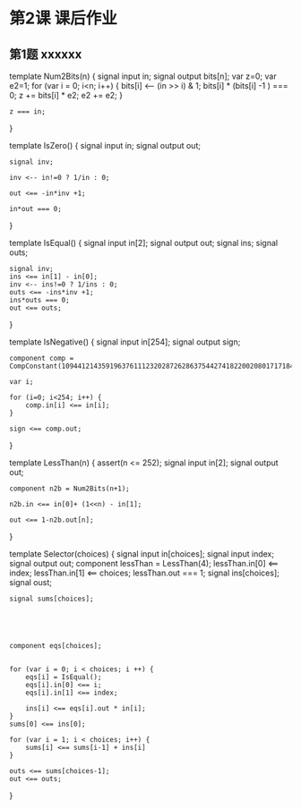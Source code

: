 # 第2课 课后作业

## 第1题 xxxxxx

template Num2Bits(n) {
    signal input in;
    signal output bits[n];
    var z=0;
    var e2=1;
    for (var i = 0; i<n; i++) {
        bits[i] <-- (in >> i) & 1;
        bits[i] * (bits[i] -1 ) === 0;
        z += bits[i] * e2;
        e2 += e2;
    }

    z === in;
}

template IsZero() {
    signal input in;
    signal output out;

    signal inv;

    inv <-- in!=0 ? 1/in : 0;

    out <== -in*inv +1;

    in*out === 0;
}

template IsEqual() {
    signal input in[2];
    signal output out;
    signal ins;
    signal outs;
    
    signal inv;
    ins <== in[1] - in[0];
    inv <-- ins!=0 ? 1/ins : 0;
    outs <== -ins*inv +1;
    ins*outs === 0;
    out <== outs;
}

template IsNegative() {
    signal input in[254];
    signal output sign;

    component comp = CompConstant(10944121435919637611123202872628637544274182200208017171849102093287904247808);

    var i;

    for (i=0; i<254; i++) {
        comp.in[i] <== in[i];
    }

    sign <== comp.out;
}

template LessThan(n) {
    assert(n <= 252);
    signal input in[2];
    signal output out;

    component n2b = Num2Bits(n+1);

    n2b.in <== in[0]+ (1<<n) - in[1];

    out <== 1-n2b.out[n];
}


template Selector(choices) {
    signal input in[choices];
    signal input index;
    signal output out;
    component lessThan = LessThan(4);
    lessThan.in[0] <== index;
    lessThan.in[1] <== choices;
    lessThan.out === 1;
    signal ins[choices];
    signal oust;

    signal sums[choices];

  


   
    component eqs[choices];

  
    for (var i = 0; i < choices; i ++) {
        eqs[i] = IsEqual();
        eqs[i].in[0] <== i;
        eqs[i].in[1] <== index;
       
        ins[i] <== eqs[i].out * in[i];
    }   
    sums[0] <== ins[0];

    for (var i = 1; i < choices; i++) {
        sums[i] <== sums[i-1] + ins[i]
    }

    outs <== sums[choices-1];
    out <== outs;
}







